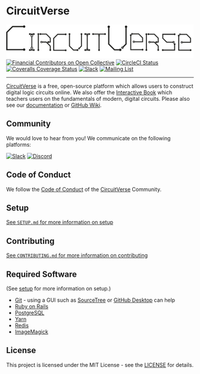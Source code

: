 # CircuitVerse
![The CircuitVerse logo](/public/img/circuitverse_black.svg)
[![Financial Contributors on Open Collective](https://opencollective.com/CircuitVerse/all/badge.svg?label=financial+contributors)](https://opencollective.com/CircuitVerse) 
[![CircleCI Status](https://img.shields.io/circleci/build/github/CircuitVerse/CircuitVerse/master?label=circleci)](https://circleci.com/gh/CircuitVerse/CircuitVerse)
[![Coveralls Coverage Status](https://img.shields.io/coveralls/github/CircuitVerse/CircuitVerse/master?label=coveralls)](https://coveralls.io/github/CircuitVerse/CircuitVerse?branch=master)
[![Slack](https://img.shields.io/badge/chat-on_slack-purple.svg)](https://join.slack.com/t/circuitverse-team/shared_invite/enQtNjc4MzcyNDE5OTA3LTdjYTM5NjFiZWZlZGI2MmU1MmYzYzczNmZlZDg5MjYxYmQ4ODRjMjQxM2UyMWI5ODUzODQzMDU2ZDEzNjI4NmE)
[![Mailing List](https://img.shields.io/badge/mailing_list-join-orange.svg)](https://circuitverse.us20.list-manage.com/subscribe?u=89207abda49deef3ba56f1411&id=29473194d6)

-----

[CircuitVerse](https://circuitverse.org) is a free, open-source platform which allows users to construct digital logic circuits online. We also offer the [Interactive Book](https://learn.circuitverse.org) which teachers users on the fundamentals of modern, digital circuits. Please also see our [documentation](https://docs.circuitverse.org) or [GitHub Wiki](https://github.com/CircuitVerse/CircuitVerse/wiki/).

## Community
We would love to hear from you! We communicate on the following platforms:

[![Slack](https://img.shields.io/badge/chat-on_slack-purple.svg)](https://join.slack.com/t/circuitverse-team/shared_invite/enQtNjc4MzcyNDE5OTA3LTdjYTM5NjFiZWZlZGI2MmU1MmYzYzczNmZlZDg5MjYxYmQ4ODRjMjQxM2UyMWI5ODUzODQzMDU2ZDEzNjI4NmE)  [![Discord](https://img.shields.io/badge/chat-on_discord-blue.svg)](https://discord.gg/95x8H7b)

## Code of Conduct
We follow the [Code of Conduct](code-of-conduct.md) of the [CircuitVerse](https://circuitverse.org) Community.

## Setup
[See `SETUP.md` for more information on setup](SETUP.md)

## Contributing
[See `CONTRIBUTING.md` for more information on contributing](CONTRIBUTING.md)

## Required Software
(See [setup](SETUP.md) for more information on setup.)
- [Git](https://git-scm.com/) - using a GUI such as [SourceTree](https://www.sourcetreeapp.com/) or [GitHub Desktop](https://desktop.github.com/) can help
- [Ruby on Rails](https://rubyonrails.org/)
- [PostgreSQL](https://www.postgresql.org/)
- [Yarn](https://yarnpkg.com/)
- [Redis](https://redis.io/)
- [ImageMagick](https://imagemagick.org/)

## License
This project is licensed under the MIT License - see the [LICENSE](LICENSE) for details.



